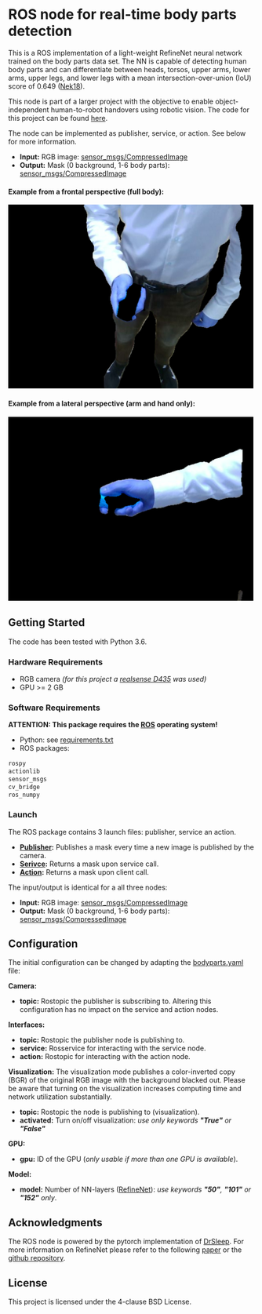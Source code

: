 # ROS node for real-time body parts detection #

This is a ROS implementation of a light-weight RefineNet neural network trained on the body parts data set. The NN is capable of detecting human body parts and can differentiate between heads, torsos, upper arms, lower arms, upper legs, and lower legs with a mean intersection-over-union (IoU) score of 0.649 ([Nek18](https://github.com/DrSleep/light-weight-refinenet)).

This node is part of a larger project with the objective to enable object-independent human-to-robot handovers using robotic vision. The code for this project can be found [here](https://github.com/patrosAT/human_robot_handover_ros).

The node can be implemented as publisher, service, or action. See below for more information.

* **Input:** RGB image: [sensor_msgs/CompressedImage](http://docs.ros.org/melodic/api/sensor_msgs/html/msg/CompressedImage.html)
* **Output:** Mask (0 background, 1-6 body parts): [sensor_msgs/CompressedImage](http://docs.ros.org/melodic/api/sensor_msgs/html/msg/CompressedImage.html)

#### Example from a frontal perspective (full body): ####
<img src="./imgs/bodyFront.png" width="500"/>

#### Example from a lateral perspective (arm and hand only): ####
<img src="./imgs/bodySide.png" width="500"/>


## Getting Started ##

The code has been tested with Python 3.6.


### Hardware Requirements ###

* RGB camera *(for this project a [realsense D435](https://www.intelrealsense.com/depth-camera-d435/) was used)*
* GPU >= 2 GB


### Software Requirements ###

**ATTENTION: This package requires the [ROS](https://www.ros.org/) operating system!**

* Python: see [requirements.txt](requirements.txt)
* ROS packages:
```
rospy
actionlib
sensor_msgs
cv_bridge
ros_numpy
```


### Launch ###

The ROS package contains 3 launch files: publisher, service an action. 

* **[Publisher](launch/bodyparts_publisher.launch):** Publishes a mask every time a new image is published by the camera.
* **[Serivce](launch/bodyparts_service.launch):** Returns a mask upon service call.
* **[Action](launch/bodyparts_action.launch):** Returns a mask upon client call.

The input/output is identical for a all three nodes:
* **Input:** RGB image: [sensor_msgs/CompressedImage](http://docs.ros.org/melodic/api/sensor_msgs/html/msg/CompressedImage.html)
* **Output:** Mask (0 background, 1-6 body parts): [sensor_msgs/CompressedImage](http://docs.ros.org/melodic/api/sensor_msgs/html/msg/CompressedImage.html)


## Configuration ##

The initial configuration can be changed by adapting the [bodyparts.yaml](cfg/bodyparts.yaml) file:

**Camera:** 
* **topic:** Rostopic the publisher is subscribing to. Altering this configuration has no impact on the service and action nodes.

**Interfaces:**
* **topic:** Rostopic the publisher node is publishing to.
* **service:** Rosservice for interacting with the service node.
* **action:** Rostopic for interacting with the action node.

**Visualization:** The visualization mode publishes a color-inverted copy (BGR) of the original RGB image with the background blacked out. Please be aware that turning on the visualization increases computing time and network utilization substantially.

* **topic:** Rostopic the node is publishing to (visualization).
* **activated:** Turn on/off visualization: *use only keywords **"True"** or **"False"***

**GPU:**
* **gpu:** ID of the GPU (*only usable if more than one GPU is available*).

**Model:**
* **model:** Number of NN-layers ([RefineNet](https://arxiv.org/abs/1611.06612)): *use keywords **"50"**, **"101"** or **"152"** only*.


## Acknowledgments ##

The ROS node is powered by the pytorch implementation of [DrSleep](https://github.com/DrSleep). For more information on RefineNet please refer to the following [paper](https://arxiv.org/abs/1611.06612) or the [github repository](https://github.com/DrSleep/light-weight-refinenet).


## License ##

This project is licensed under the 4-clause BSD License.
